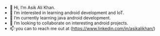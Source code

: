 - 👋 Hi, I’m Asik Ali Khan.
- 👀 I’m interested in learning android development and IoT.
- 🌱 I’m currently learning java android development.
- 💞️ I’m looking to collaborate on interesting android projects.
- 📫 you can to reach me out at (https://www.linkedin.com/in/asikalikhan/)

<!---
ASIKALIKHAN/ASIKALIKHAN is a ✨ special ✨ repository because its `README.md` (this file) appears on your GitHub profile.
You can click the Preview link to take a look at your changes.
--->
